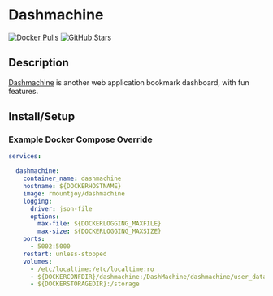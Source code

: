 # Dashmachine

[![Docker Pulls](https://img.shields.io/docker/pulls/rmountjoy/dashmachine?style=flat-square&color=607D8B&label=docker%20pulls&logo=docker)](https://hub.docker.com/r/rmountjoy/dashmachine)
[![GitHub Stars](https://img.shields.io/github/stars/rmountjoy92/dashmachine?style=flat-square&color=607D8B&label=github%20stars&logo=github)](https://github.com/rmountjoy92/DashMachine)

## Description

[Dashmachine](https://github.com/rmountjoy92/DashMachine) is another web application bookmark dashboard, with fun features.

## Install/Setup

### Example Docker Compose Override

```yaml
services:

  dashmachine:
    container_name: dashmachine
    hostname: ${DOCKERHOSTNAME}
    image: rmountjoy/dashmachine
    logging:
      driver: json-file
      options:
        max-file: ${DOCKERLOGGING_MAXFILE}
        max-size: ${DOCKERLOGGING_MAXSIZE}
    ports:
      - 5002:5000
    restart: unless-stopped
    volumes:
      - /etc/localtime:/etc/localtime:ro
      - ${DOCKERCONFDIR}/dashmachine:/DashMachine/dashmachine/user_data
      - ${DOCKERSTORAGEDIR}:/storage
```
